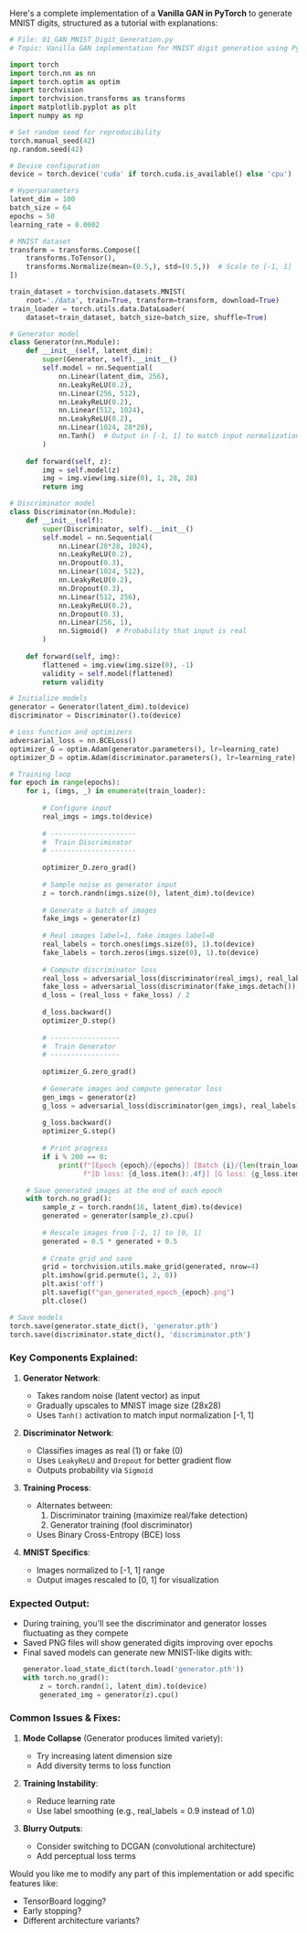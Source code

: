 Here's a complete implementation of a **Vanilla GAN in PyTorch** to generate MNIST digits, structured as a tutorial with explanations:

```python
# File: 01_GAN_MNIST_Digit_Generation.py
# Topic: Vanilla GAN implementation for MNIST digit generation using PyTorch

import torch
import torch.nn as nn
import torch.optim as optim
import torchvision
import torchvision.transforms as transforms
import matplotlib.pyplot as plt
import numpy as np

# Set random seed for reproducibility
torch.manual_seed(42)
np.random.seed(42)

# Device configuration
device = torch.device('cuda' if torch.cuda.is_available() else 'cpu')

# Hyperparameters
latent_dim = 100
batch_size = 64
epochs = 50
learning_rate = 0.0002

# MNIST dataset
transform = transforms.Compose([
    transforms.ToTensor(),
    transforms.Normalize(mean=(0.5,), std=(0.5,))  # Scale to [-1, 1]
])

train_dataset = torchvision.datasets.MNIST(
    root='./data', train=True, transform=transform, download=True)
train_loader = torch.utils.data.DataLoader(
    dataset=train_dataset, batch_size=batch_size, shuffle=True)

# Generator model
class Generator(nn.Module):
    def __init__(self, latent_dim):
        super(Generator, self).__init__()
        self.model = nn.Sequential(
            nn.Linear(latent_dim, 256),
            nn.LeakyReLU(0.2),
            nn.Linear(256, 512),
            nn.LeakyReLU(0.2),
            nn.Linear(512, 1024),
            nn.LeakyReLU(0.2),
            nn.Linear(1024, 28*28),
            nn.Tanh()  # Output in [-1, 1] to match input normalization
        )
    
    def forward(self, z):
        img = self.model(z)
        img = img.view(img.size(0), 1, 28, 28)
        return img

# Discriminator model
class Discriminator(nn.Module):
    def __init__(self):
        super(Discriminator, self).__init__()
        self.model = nn.Sequential(
            nn.Linear(28*28, 1024),
            nn.LeakyReLU(0.2),
            nn.Dropout(0.3),
            nn.Linear(1024, 512),
            nn.LeakyReLU(0.2),
            nn.Dropout(0.3),
            nn.Linear(512, 256),
            nn.LeakyReLU(0.2),
            nn.Dropout(0.3),
            nn.Linear(256, 1),
            nn.Sigmoid()  # Probability that input is real
        )
    
    def forward(self, img):
        flattened = img.view(img.size(0), -1)
        validity = self.model(flattened)
        return validity

# Initialize models
generator = Generator(latent_dim).to(device)
discriminator = Discriminator().to(device)

# Loss function and optimizers
adversarial_loss = nn.BCELoss()
optimizer_G = optim.Adam(generator.parameters(), lr=learning_rate)
optimizer_D = optim.Adam(discriminator.parameters(), lr=learning_rate)

# Training loop
for epoch in range(epochs):
    for i, (imgs, _) in enumerate(train_loader):
        
        # Configure input
        real_imgs = imgs.to(device)
        
        # ---------------------
        #  Train Discriminator
        # ---------------------
        
        optimizer_D.zero_grad()
        
        # Sample noise as generator input
        z = torch.randn(imgs.size(0), latent_dim).to(device)
        
        # Generate a batch of images
        fake_imgs = generator(z)
        
        # Real images label=1, fake images label=0
        real_labels = torch.ones(imgs.size(0), 1).to(device)
        fake_labels = torch.zeros(imgs.size(0), 1).to(device)
        
        # Compute discriminator loss
        real_loss = adversarial_loss(discriminator(real_imgs), real_labels)
        fake_loss = adversarial_loss(discriminator(fake_imgs.detach()), fake_labels)
        d_loss = (real_loss + fake_loss) / 2
        
        d_loss.backward()
        optimizer_D.step()
        
        # -----------------
        #  Train Generator
        # -----------------
        
        optimizer_G.zero_grad()
        
        # Generate images and compute generator loss
        gen_imgs = generator(z)
        g_loss = adversarial_loss(discriminator(gen_imgs), real_labels)
        
        g_loss.backward()
        optimizer_G.step()
        
        # Print progress
        if i % 200 == 0:
            print(f"[Epoch {epoch}/{epochs}] [Batch {i}/{len(train_loader)}] "
                  f"[D loss: {d_loss.item():.4f}] [G loss: {g_loss.item():.4f}]")

    # Save generated images at the end of each epoch
    with torch.no_grad():
        sample_z = torch.randn(16, latent_dim).to(device)
        generated = generator(sample_z).cpu()
        
        # Rescale images from [-1, 1] to [0, 1]
        generated = 0.5 * generated + 0.5
        
        # Create grid and save
        grid = torchvision.utils.make_grid(generated, nrow=4)
        plt.imshow(grid.permute(1, 2, 0))
        plt.axis('off')
        plt.savefig(f"gan_generated_epoch_{epoch}.png")
        plt.close()

# Save models
torch.save(generator.state_dict(), 'generator.pth')
torch.save(discriminator.state_dict(), 'discriminator.pth')
```

### Key Components Explained:

1. **Generator Network**:
   - Takes random noise (latent vector) as input
   - Gradually upscales to MNIST image size (28x28)
   - Uses `Tanh()` activation to match input normalization [-1, 1]

2. **Discriminator Network**:
   - Classifies images as real (1) or fake (0)
   - Uses `LeakyReLU` and `Dropout` for better gradient flow
   - Outputs probability via `Sigmoid`

3. **Training Process**:
   - Alternates between:
     1. Discriminator training (maximize real/fake detection)
     2. Generator training (fool discriminator)
   - Uses Binary Cross-Entropy (BCE) loss

4. **MNIST Specifics**:
   - Images normalized to [-1, 1] range
   - Output images rescaled to [0, 1] for visualization

### Expected Output:
- During training, you'll see the discriminator and generator losses fluctuating as they compete
- Saved PNG files will show generated digits improving over epochs
- Final saved models can generate new MNIST-like digits with:
  ```python
  generator.load_state_dict(torch.load('generator.pth'))
  with torch.no_grad():
      z = torch.randn(1, latent_dim).to(device)
      generated_img = generator(z).cpu()
  ```

### Common Issues & Fixes:
1. **Mode Collapse** (Generator produces limited variety):
   - Try increasing latent dimension size
   - Add diversity terms to loss function

2. **Training Instability**:
   - Reduce learning rate
   - Use label smoothing (e.g., real_labels = 0.9 instead of 1.0)

3. **Blurry Outputs**:
   - Consider switching to DCGAN (convolutional architecture)
   - Add perceptual loss terms

Would you like me to modify any part of this implementation or add specific features like:
- TensorBoard logging?
- Early stopping?
- Different architecture variants?